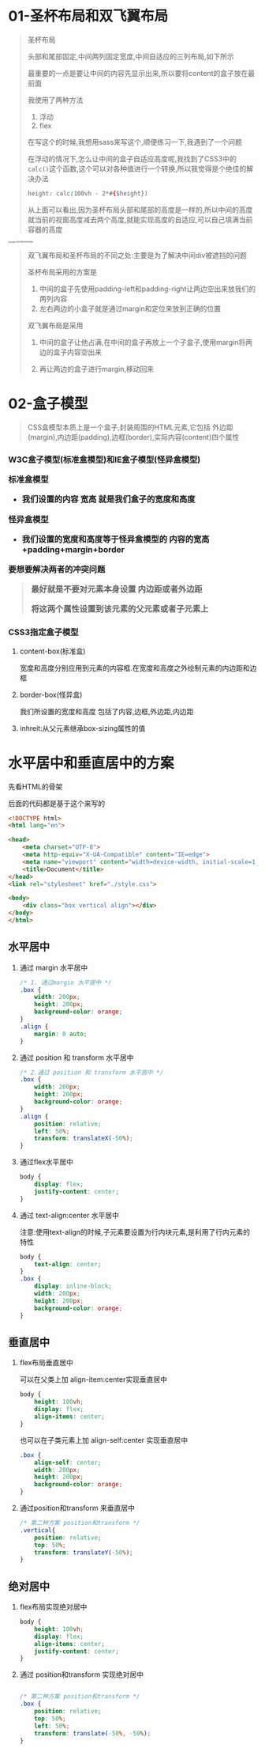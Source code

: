 # 01-圣杯布局和双飞翼布局

> 圣杯布局
>
> 头部和尾部固定,中间两列固定宽度,中间自适应的三列布局,如下所示
>
> 最重要的一点是要让中间的内容先显示出来,所以要将content的盒子放在最前面
>
> 我使用了两种方法
>
> 1. 浮动
> 2. flex
>
> 在写这个的时候,我想用sass来写这个,顺便练习一下,我遇到了一个问题
>
> 在浮动的情况下,怎么让中间的盒子自适应高度呢,我找到了CSS3中的`calc()`这个函数,这个可以对各种值进行一个转换,所以我觉得是个绝佳的解决办法
>
> ```css
> height: calc(100vh - 2*#{$height})
> ```
>
> 从上面可以看出,因为圣杯布局头部和尾部的高度是一样的,所以中间的高度就当前的视窗高度减去两个高度,就能实现高度的自适应,可以自己填满当前容器的高度

<img src="https://gitee.com/IU_czx/images/raw/master/img/%E5%9C%A3%E6%9D%AF%E5%B8%83%E5%B1%80.png" alt="image-20210831220139382" style="zoom:25%;" />

> 双飞翼布局和圣杯布局的不同之处:主要是为了解决中间div被遮挡的问题
>
> 圣杯布局采用的方案是
>
> 1. 中间的盒子先使用padding-left和padding-right让两边空出来放我们的两列内容
> 2. 左右两边的小盒子就是通过margin和定位来放到正确的位置
>
> 双飞翼布局是采用
>
> 1. 中间的盒子让他占满,在中间的盒子再放上一个子盒子,使用margin将两边的盒子内容空出来
>
> 2. 再让两边的盒子进行margin,移动回来
>

# 02-盒子模型

> CSS盒模型本质上是一个盒子,封装周围的HTML元素,它包括  外边距(margin),内边距(padding),边框(border),实际内容(content)四个属性

<h3>W3C盒子模型(标准盒模型)和IE盒子模型(怪异盒模型)

标准盒模型

* 我们设置的内容  宽高   就是我们盒子的宽度和高度

怪异盒模型

* 我们设置的宽度和高度等于怪异盒模型的  内容的宽高+padding+margin+border

要想要解决两者的冲突问题

>  最好就是不要对元素本身设置 内边距或者外边距
>
> 将这两个属性设置到该元素的父元素或者子元素上

<h3>CSS3指定盒子模型</h3>

1. content-box(标准盒)

   宽度和高度分别应用到元素的内容框.在宽度和高度之外绘制元素的内边距和边框

2. border-box(怪异盒)

   我们所设置的宽度和高度 包括了内容,边框,外边距,内边距

3. inhreit:从父元素继承box-sizing属性的值

# 水平居中和垂直居中的方案

先看HTML的骨架

后面的代码都是基于这个来写的

```html
<!DOCTYPE html>
<html lang="en">

<head>
    <meta charset="UTF-8">
    <meta http-equiv="X-UA-Compatible" content="IE=edge">
    <meta name="viewport" content="width=device-width, initial-scale=1.0">
    <title>Document</title>
</head>
<link rel="stylesheet" href="./style.css">

<body>
    <div class="box vertical align"></div>
</body>
</html>
```



## 水平居中

1. 通过 margin 水平居中

   ```css
   /* 1. 通过margin 水平居中 */
   .box {
       width: 200px;
       height: 200px;
       background-color: orange;
   }
   .align {
       margin: 0 auto;
   }
   ```

2. 通过 position 和 transform 水平居中

   ```css
   /* 2.通过 position 和 transform 水平居中 */
   .box {
       width: 200px;
       height: 200px;
       background-color: orange;
   }
   .align {
       position: relative;
       left: 50%;
       transform: translateX(-50%);
   }
   ```

3. 通过flex水平居中

   ```css
   body {
       display: flex;
       justify-content: center;
   }
   ```

4. 通过 text-align:center 水平居中

   注意:使用text-align的时候,子元素要设置为行内块元素,是利用了行内元素的特性

   ```css
   body {
       text-align: center;
   }
   .box {
       display: inline-block;
       width: 200px;
       height: 200px;
       background-color: orange;
   }
   ```

## 垂直居中

1. flex布局垂直居中

   可以在父类上加 align-item:center实现垂直居中

   ```css
   body {
       height: 100vh;
       display: flex;
       align-items: center;
   }
   ```

   也可以在子类元素上加 align-self:center 实现垂直居中

   ````css
   .box {
       align-self: center;
       width: 200px;
       height: 200px;
       background-color: orange;
   }
   ````

2. 通过position和transform 来垂直居中

   ```css
   /* 第二种方案 position和transform */
   .vertical{
       position: relative;
       top: 50%;
       transform: translateY(-50%);
   }
   ```

## 绝对居中

1. flex布局实现绝对居中

   ```css
   body {
       height: 100vh;
       display: flex;
       align-items: center;
       justify-content: center;
   }
   ```

2. 通过 position和transform 实现绝对居中

   ```css
   
   /* 第二种方案 position和transform */
   .box {
       position: relative;
       top: 50%;
       left: 50%;
       transform: translate(-50%, -50%);
   }
   ```

   
